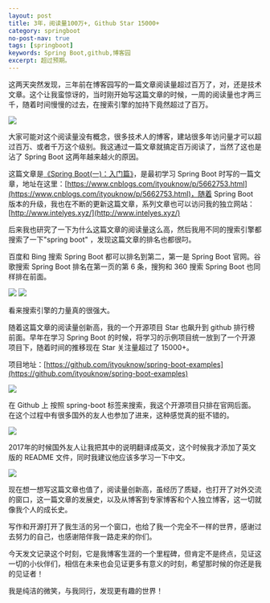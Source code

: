 ```yaml
---
layout: post
title: 3年，阅读量100万+, Github Star 15000+
category: springboot
no-post-nav: true
tags: [springboot]
keywords: Spring Boot,github,博客园
excerpt: 超过预期。
---
```


这两天突然发现，三年前在博客园写的一篇文章阅读量超过百万了，对，还是技术文章。这个让我蛮惊讶的，当时刚开始写这篇文章的时候，一周的阅读量也才两三千，随着时间慢慢的过去，在搜索引擎的加持下竟然超过了百万。

![](http://favorites.ren/assets/images/2019/springboot/million01.jpg)

大家可能对这个阅读量没有概念，很多技术人的博客，建站很多年访问量才可以超过百万、或者千万这个级别。我这通过一篇文章就搞定百万阅读了，当然了这也是沾了 Spring Boot 这两年越来越火的原因。

这篇文章是[《Spring Boot(一)：入门篇》](https://www.cnblogs.com/ityouknow/p/5662753.html)，是最初学习 Spring Boot 时写的一篇文章，地址在这里：[https://www.cnblogs.com/ityouknow/p/5662753.html](https://www.cnblogs.com/ityouknow/p/5662753.html)，随着 Spring Boot 版本的升级，我也在不断的更新这篇文章，系列文章也可以访问我的独立网站：[http://www.intelyes.xyz/](http://www.intelyes.xyz/)

后来我也研究了一下为什么这篇文章的阅读量这么高，然后我用不同的搜索引擎都搜索了一下"spring boot" ，发现这篇文章的排名也都很叼。

百度和 Bing 搜索 Spring Boot  都可以排名到第二，第一是 Spring Boot 官网。谷歌搜索 Spring Boot 排名在第一页的第 6 条，搜狗和 360 搜索 Spring Boot 也同样排在前面。

![](http://favorites.ren/assets/images/2019/springboot/million02.jpg)
![](http://favorites.ren/assets/images/2019/springboot/million03.jpg)

看来搜索引擎的力量真的很强大。

随着这篇文章的阅读量创新高，我的一个开源项目 Star 也飙升到 github 排行榜前面。早年在学习 Spring Boot 的时候，将学习的示例项目统一放到了一个开源项目下，随着时间的推移现在 Star 关注量超过了 15000+。

项目地址：[https://github.com/ityouknow/spring-boot-examples](https://github.com/ityouknow/spring-boot-examples)

![](http://favorites.ren/assets/images/2019/springboot/million04.jpg)

在 Github 上 按照 spring-boot 标签来搜索，我这个开源项目只排在官网后面。在这个过程中有很多国外的友人也参加了进来，这种感觉真的挺不错的。

![](http://favorites.ren/assets/images/2019/springboot/million05.jpg)

2017年的时候国外友人让我把其中的说明翻译成英文，这个时候我才添加了英文版的 README 文件，同时我建议他应该多学习一下中文。

![](http://favorites.ren/assets/images/2019/springboot/million06.jpg)

现在想一想写这篇文章也值了，阅读量创新高，虽经历了质疑，也打开了对外交流的窗口，这一篇文章的发展史，以及从博客到专家博客和个人独立博客，这一切就像我个人的成长史。

写作和开源打开了我生活的另一个窗口，也给了我一个完全不一样的世界，感谢过去努力的自己，也感谢陪伴我一路走来的你们。

今天发文记录这个时刻，它是我博客生涯的一个里程碑，但肯定不是终点，见证这一切的小伙伴们，相信在未来也会见证更多有意义的时刻，希望那时候的你还是我的见证者！

我是纯洁的微笑，与我同行，发现更有趣的世界！

